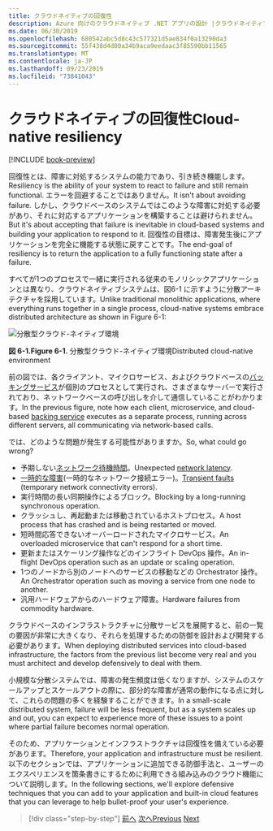 ```yaml
---
title: クラウドネイティブの回復性
description: Azure 向けのクラウドネイティブ .NET アプリの設計 |クラウドネイティブの回復性
ms.date: 06/30/2019
ms.openlocfilehash: 680542abc5d8c43c577321d5ae834f0a13290da3
ms.sourcegitcommit: 55f438d4d00a34b9aca9eedaac3f85590bb11565
ms.translationtype: MT
ms.contentlocale: ja-JP
ms.lasthandoff: 09/23/2019
ms.locfileid: "73841043"
---
```

# <a name="cloud-native-resiliency"></a><span data-ttu-id="27549-103">クラウドネイティブの回復性</span><span class="sxs-lookup"><span data-stu-id="27549-103">Cloud-native resiliency</span></span>

[!INCLUDE [book-preview](../../../includes/book-preview.md)]

<span data-ttu-id="27549-104">回復性とは、障害に対処するシステムの能力であり、引き続き機能します。</span><span class="sxs-lookup"><span data-stu-id="27549-104">Resiliency is the ability of your system to react to failure and still remain functional.</span></span> <span data-ttu-id="27549-105">エラーを回避することではありません。</span><span class="sxs-lookup"><span data-stu-id="27549-105">It isn't about avoiding failure.</span></span> <span data-ttu-id="27549-106">しかし、クラウドベースのシステムではこのような障害に対処する必要があり、それに対応するアプリケーションを構築することは避けられません。</span><span class="sxs-lookup"><span data-stu-id="27549-106">But it's about accepting that failure is inevitable in cloud-based systems and building your application to respond to it.</span></span> <span data-ttu-id="27549-107">回復性の目標は、障害発生後にアプリケーションを完全に機能する状態に戻すことです。</span><span class="sxs-lookup"><span data-stu-id="27549-107">The end-goal of resiliency is to return the application to a fully functioning state after a failure.</span></span>

<span data-ttu-id="27549-108">すべてが1つのプロセスで一緒に実行される従来のモノリシックアプリケーションとは異なり、クラウドネイティブシステムは、図6-1 に示すように分散アーキテクチャを採用しています。</span><span class="sxs-lookup"><span data-stu-id="27549-108">Unlike traditional monolithic applications, where everything runs together in a single process, cloud-native systems embrace distributed architecture as shown in Figure 6-1:</span></span>

![分散型クラウド-ネイティブ環境](./media/distributed-cloud-native-environment.png)

<span data-ttu-id="27549-110">**図 6-1.**</span><span class="sxs-lookup"><span data-stu-id="27549-110">**Figure 6-1.**</span></span> <span data-ttu-id="27549-111">分散型クラウド-ネイティブ環境</span><span class="sxs-lookup"><span data-stu-id="27549-111">Distributed cloud-native environment</span></span>

<span data-ttu-id="27549-112">前の図では、各クライアント、マイクロサービス、およびクラウドベースの[バッキングサービス](https://12factor.net/backing-services)が個別のプロセスとして実行され、さまざまなサーバーで実行されており、ネットワークベースの呼び出しを介して通信していることがわかります。</span><span class="sxs-lookup"><span data-stu-id="27549-112">In the previous figure, note how each client, microservice, and cloud-based [backing service](https://12factor.net/backing-services) executes as a separate process, running across different servers, all communicating via network-based calls.</span></span>

<span data-ttu-id="27549-113">では、どのような問題が発生する可能性がありますか。</span><span class="sxs-lookup"><span data-stu-id="27549-113">So, what could go wrong?</span></span>

- <span data-ttu-id="27549-114">予期しない[ネットワーク待機時間](https://www.techopedia.com/definition/8553/network-latency)。</span><span class="sxs-lookup"><span data-stu-id="27549-114">Unexpected [network latency](https://www.techopedia.com/definition/8553/network-latency).</span></span>
- <span data-ttu-id="27549-115">[一時的な障害](https://docs.microsoft.com/azure/architecture/best-practices/transient-faults)(一時的なネットワーク接続エラー)。</span><span class="sxs-lookup"><span data-stu-id="27549-115">[Transient faults](https://docs.microsoft.com/azure/architecture/best-practices/transient-faults) (temporary network connectivity errors).</span></span>
- <span data-ttu-id="27549-116">実行時間の長い同期操作によるブロック。</span><span class="sxs-lookup"><span data-stu-id="27549-116">Blocking by a long-running synchronous operation.</span></span>
- <span data-ttu-id="27549-117">クラッシュし、再起動または移動されているホストプロセス。</span><span class="sxs-lookup"><span data-stu-id="27549-117">A host process that has crashed and is being restarted or moved.</span></span>
- <span data-ttu-id="27549-118">短時間応答できないオーバーロードされたマイクロサービス。</span><span class="sxs-lookup"><span data-stu-id="27549-118">An overloaded microservice that can't respond for a short time.</span></span>
- <span data-ttu-id="27549-119">更新またはスケーリング操作などのインフライト DevOps 操作。</span><span class="sxs-lookup"><span data-stu-id="27549-119">An in-flight DevOps operation such as an update or scaling operation.</span></span>
- <span data-ttu-id="27549-120">1つのノードから別のノードへのサービスの移動などの Orchestrator 操作。</span><span class="sxs-lookup"><span data-stu-id="27549-120">An Orchestrator operation such as moving a service from one node to another.</span></span>
- <span data-ttu-id="27549-121">汎用ハードウェアからのハードウェア障害。</span><span class="sxs-lookup"><span data-stu-id="27549-121">Hardware failures from commodity hardware.</span></span>

<span data-ttu-id="27549-122">クラウドベースのインフラストラクチャに分散サービスを展開すると、前の一覧の要因が非常に大きくなり、それらを処理するための防御を設計および開発する必要があります。</span><span class="sxs-lookup"><span data-stu-id="27549-122">When deploying distributed services into cloud-based infrastructure, the factors from the previous list become very real and you must architect and develop defensively to deal with them.</span></span>

<span data-ttu-id="27549-123">小規模な分散システムでは、障害の発生頻度は低くなりますが、システムのスケールアップとスケールアウトの際に、部分的な障害が通常の動作になる点に対して、これらの問題の多くを経験することができます。</span><span class="sxs-lookup"><span data-stu-id="27549-123">In a small-scale distributed system, failure will be less frequent, but as a system scales up and out, you can expect to experience more of these issues to a point where partial failure becomes normal operation.</span></span>

<span data-ttu-id="27549-124">そのため、アプリケーションとインフラストラクチャは回復性を備えている必要があります。</span><span class="sxs-lookup"><span data-stu-id="27549-124">Therefore, your application and infrastructure must be resilient.</span></span> <span data-ttu-id="27549-125">以下のセクションでは、アプリケーションに追加できる防御手法と、ユーザーのエクスペリエンスを箇条書きにするために利用できる組み込みのクラウド機能について説明します。</span><span class="sxs-lookup"><span data-stu-id="27549-125">In the following sections, we'll explore defensive techniques that you can add to your application and built-in cloud features that you can leverage to help bullet-proof your user's experience.</span></span>

>[!div class="step-by-step"]
><span data-ttu-id="27549-126">[前へ](azure-data-storage.md)
>[次へ](application-resiliency-patterns.md)</span><span class="sxs-lookup"><span data-stu-id="27549-126">[Previous](azure-data-storage.md)
[Next](application-resiliency-patterns.md)</span></span>
